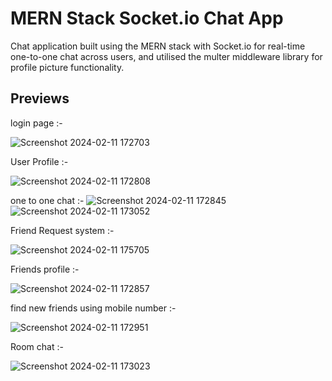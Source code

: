 # MERN Stack Socket.io Chat App

Chat application built using the MERN stack with Socket.io for real-time one-to-one chat across users, and utilised the multer middleware  library for profile picture functionality.

## Previews



login page :-


![Screenshot 2024-02-11 172703](https://github.com/RAHEEMUDHEEN-MA/chat-app/assets/136678042/13eab526-62a7-4acb-aa35-2e455f98f3c9)




User Profile :-

![Screenshot 2024-02-11 172808](https://github.com/RAHEEMUDHEEN-MA/chat-app/assets/136678042/ae469033-ef13-48f0-901c-a2df50c54c82)



one to one chat :-
![Screenshot 2024-02-11 172845](https://github.com/RAHEEMUDHEEN-MA/chat-app/assets/136678042/22d23f7d-7b8b-4a93-bd5c-8d1bd5afa057)
![Screenshot 2024-02-11 173052](https://github.com/RAHEEMUDHEEN-MA/chat-app/assets/136678042/5074fdf5-4854-40f1-a0a4-78c3dcbe06d9)


Friend Request system :-

![Screenshot 2024-02-11 175705](https://github.com/RAHEEMUDHEEN-MA/chat-app/assets/136678042/1e937abc-6f7f-4c14-a1c7-cc2b32b50036)



Friends profile :-

![Screenshot 2024-02-11 172857](https://github.com/RAHEEMUDHEEN-MA/chat-app/assets/136678042/ce169234-79de-4a8b-9ab8-e7ed707b7a7c)




find new friends using mobile number :-

![Screenshot 2024-02-11 172951](https://github.com/RAHEEMUDHEEN-MA/chat-app/assets/136678042/d5513b0b-8505-4887-8d6a-1c7afd456ab3)


Room chat :-

![Screenshot 2024-02-11 173023](https://github.com/RAHEEMUDHEEN-MA/chat-app/assets/136678042/434ad956-2f97-4121-af6e-c30380180fda)



